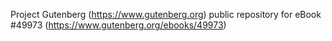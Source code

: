 Project Gutenberg (https://www.gutenberg.org) public repository for eBook #49973 (https://www.gutenberg.org/ebooks/49973)
